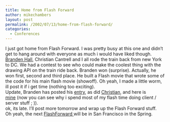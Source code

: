 ```yaml
---
title: Home from Flash Forward
author: mikechambers
layout: post
permalink: /2002/07/13/home-from-flash-forward/
categories:
  - Conferences
---
```



I just got home from Flash Forward. I was pretty busy at this one and didn&#8217;t get to hang around with everyone as much i would have liked though. [Branden Hall][1], Christian Cantrell and I all rode the train back from new York to DC. We had a contest to see who could make the coolest thing with the drawing API on the train ride back. Branden won (surprise). Actually, he won first, second and third place. He built a Flash movie that wrote some of the code for his main flash movie (showoff). Oh yeah, I made a little worm, ill post it if i get time (nothing too exciting).  
Update, Branden has posted his [entry][2], as did [Christian][3], and here is [mine][4]&nbsp;(now you can see why i spend most of my flash time doing client / server stuff ; )).  
ok, its late. I&#8217;ll post more tomorrow and wrap up the Flash Forward stuff.  
Oh yeah, the next [FlashForward ][5]will be in San Francisco in the Spring.

 [1]: http://www,waxpraxis.org
 [2]: http://www.waxpraxis.org/archives/000066.html
 [3]: http://cantrell.dyndns.org/~cantrell/tmp/contest/shell.html
 [4]: /mesh/files/worm.html
 [5]: http://www.flashforward2002.com